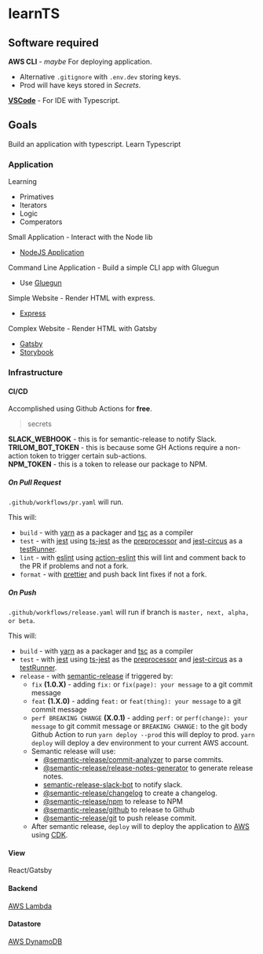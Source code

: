 # learnTS

## Software required

**AWS CLI** - *maybe* For deploying application.  
- Alternative `.gitignore` with `.env.dev` storing keys.
- Prod will have keys stored in *Secrets*.

[**VSCode**](https://code.visualstudio.com/download) - For IDE with Typescript.

## Goals

Build an application with typescript.
Learn Typescript

### Application

Learning
  - Primatives
  - Iterators
  - Logic
  - Comperators

Small Application - Interact with the Node lib
  - [NodeJS Application](https://nodejs.org/docs/latest-v12.x/api/)

Command Line Application - Build a simple CLI app with Gluegun
  - Use [Gluegun](https://github.com/infinitered/gluegun)

Simple Website - Render HTML with express.
  - [Express](https://levelup.gitconnected.com/how-to-set-up-a-typescript-node-js-app-in-5-minutes-93ffee3b1768)

Complex Website - Render HTML with Gatsby
  - [Gatsby](https://github.com/resir014/gatsby-starter-typescript-plus)
  - [Storybook](https://www.learnstorybook.com/intro-to-storybook)

### Infrastructure

#### CI/CD

Accomplished using Github Actions for **free**.

> secrets

**SLACK_WEBHOOK** - this is for semantic-release to notify Slack.  
**TRILOM_BOT_TOKEN** - this is because some GH Actions require a non-action token to trigger certain sub-actions.  
**NPM_TOKEN** - this is a token to release our package to NPM.  

##### **On Pull Request**

`.github/workflows/pr.yaml` will run.

This will:

- `build` - with [yarn](https://classic.yarnpkg.com/en/docs/cli/install/) as a packager and [tsc](https://www.typescriptlang.org/docs/handbook/compiler-options.html) as a compiler
- `test` - with [jest](https://jestjs.io/) using [ts-jest](https://github.com/kulshekhar/ts-jest) as the [preprocessor](https://jestjs.io/docs/en/configuration#transform-objectstring-pathtotransformer--pathtotransformer-object) and [jest-circus](https://github.com/facebook/jest/tree/master/packages/jest-circus) as a [testRunner](https://jestjs.io/docs/en/configuration#testrunner-string).
- `lint` - with [eslint](https://eslint.org/) using [action-eslint](https://github.com/reviewdog/action-eslint) this will lint and comment back to the PR if problems and not a fork.
- `format` - with [prettier](https://prettier.io/) and push back lint fixes if not a fork.

##### **On Push**

`.github/workflows/release.yaml` will run if branch is `master, next, alpha, or beta`.  

This will:

- `build` - with [yarn](https://classic.yarnpkg.com/en/docs/cli/install/) as a packager and [tsc](https://www.typescriptlang.org/docs/handbook/compiler-options.html) as a compiler
- `test` - with [jest](https://jestjs.io/) using [ts-jest](https://github.com/kulshekhar/ts-jest) as the [preprocessor](https://jestjs.io/docs/en/configuration#transform-objectstring-pathtotransformer--pathtotransformer-object) and [jest-circus](https://github.com/facebook/jest/tree/master/packages/jest-circus) as a [testRunner](https://jestjs.io/docs/en/configuration#testrunner-string).
- `release` - with [semantic-release](https://github.com/semantic-release/semantic-release) if triggered by:
  - `fix` **(1.0.X)** - adding `fix:` or `fix(page): your message` to a git commit message
  - `feat` **(1.X.0)** - adding `feat:` or `feat(thing): your message` to a git commit message
  - `perf BREAKING CHANGE` **(X.0.1)** - adding `perf:` or `perf(change): your message` to git commit message or `BREAKING CHANGE:` to the git body
Github Action to run `yarn deploy --prod` this will deploy to prod.  `yarn deploy` will deploy a dev environment to your current AWS account.
  - Semantic release will use:
    - [@semantic-release/commit-analyzer](https://github.com/semantic-release/commit-analyzer#options) to parse commits.
    - [@semantic-release/release-notes-generator](https://github.com/semantic-release/release-notes-generator#options) to generate release notes.
    - [semantic-release-slack-bot](https://github.com/juliuscc/semantic-release-slack-bot#readme) to notify slack.
    - [@semantic-release/changelog](https://github.com/semantic-release/changelog) to create a changelog.
    - [@semantic-release/npm](https://github.com/semantic-release/npm) to release to NPM
    - [@semantic-release/github](https://github.com/semantic-release/github) to release to Github
    - [@semantic-release/git](https://github.com/semantic-release/git) to push release commit.
  - After semantic release, `deploy` will to deploy the application to [AWS](https://aws.amazon.com/) using [CDK](https://docs.aws.amazon.com/cdk/latest/guide/home.html).
  
#### View
React/Gatsby

#### Backend

[AWS Lambda](https://docs.aws.amazon.com/cdk/api/latest/docs/aws-lambda-nodejs-readme.html)

#### Datastore

[AWS DynamoDB](https://docs.aws.amazon.com/cdk/api/latest/docs/@aws-cdk_aws-dynamodb.Table.html)
